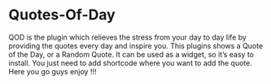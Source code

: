 # Quotes-Of-Day
QOD is the plugin which relieves the stress from your day to day life by providing the quotes every day and inspire you. This plugins shows a Quote of the Day, or a Random Quote. It can be used as a widget, so it’s easy to install. You just need to add shortcode where you want to add the quote. Here you go guys enjoy !!!
